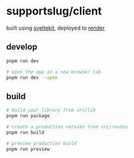 # supportslug/client

built using [sveltekit](https://svelte.dev/docs/kit/introduction), deployed to [render](https://render.com/)

## develop

```bash
pnpm run dev

# open the app in a new browser tab
pnpm run dev --open
```

## build

```bash
# build your library from src/lib
pnpm run package

# create a production version from src/routes
pnpm run build

# preview production build
pnpm run preview
```